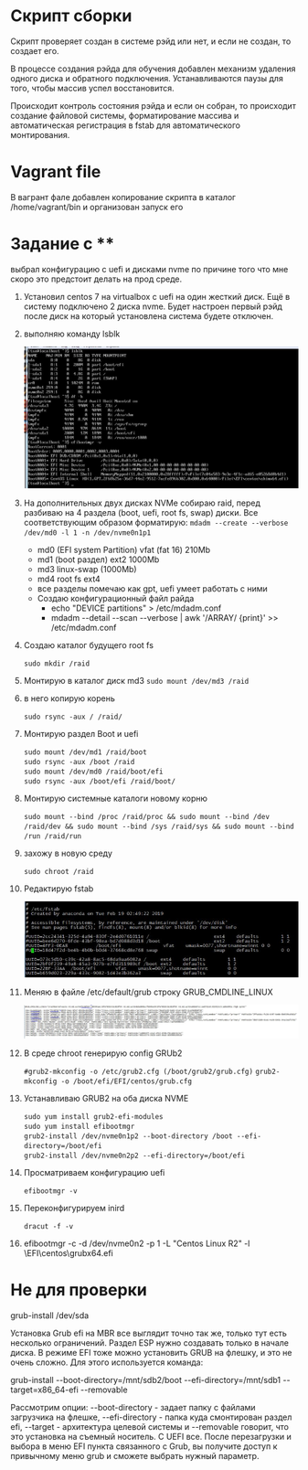 # Скрипт сборки #

Скрипт проверяет создан в системе рэйд или нет, и если не создан, то создает его.

В процессе создания рэйда для обучения добавлен механизм удаления одного диска и обратного подключения. Устанавливаются паузы для того, чтобы массив успел восстановится.

Происходит контроль состояния рэйда и если он собран, то происходит создание файловой системы, форматирование массива и автоматическая регистрация в fstab для автоматического монтирования.

# Vagrant file #

В вагрант фале добавлен копирование скрипта в каталог /home/vagrant/bin и организован запуск его

# Задание с ** 
выбрал конфигурацию с uefi и дисками nvme по причине того что мне скоро это предстоит делать на прод среде. 

1. Установил centos 7 на virtualbox c uefi на один жесткий диск. Ещё в систему подключено 2 диска nvme. Будет настроен первый рэйд после диск на который установлена система будете отключен. 
2. выполняю команду lsblk

	![lsblk](/02_Disk/lsblk_ferst_uefi.JPG)

3. На дополнительных двух дисках NVMe собираю raid, перед разбиваю на 4 раздела (boot, uefi, root fs, swap) диски. Все соответствующим образом форматирую:
	`mdadm --create --verbose /dev/md0 -l 1 -n /dev/nvme0n1p1` 
	* md0 (EFI system Partition) vfat (fat 16) 210Mb
	* md1 (boot раздел) ext2 1000Mb
	* md3 linux-swap (1000Mb)
	* md4 root fs ext4 
	* все разделы помечаю как gpt, uefi умеет работать с ними
	* Создаю конфигурационный файл райда
		* echo "DEVICE partitions" > /etc/mdadm.conf
		* mdadm --detail --scan --verbose | awk '/ARRAY/ {print}' >> /etc/mdadm.conf
4. Создаю каталог будущего root fs
	
	`sudo mkdir /raid`
5. Монтирую в каталог диск md3
	`sudo mount /dev/md3 /raid` 
	
6. в него копирую корень
	
	`sudo rsync -aux / /raid/`
7. Монтирую раздел Boot и uefi

	`sudo mount /dev/md1 /raid/boot`  
	`sudo rsync -aux /boot /raid`   
	`sudo mount /dev/md0 /raid/boot/efi`      
	`sudo rsync -aux /boot/efi /raid/boot/`
		
8. Монтирую системные каталоги новому корню 

	`sudo mount --bind /proc /raid/proc && sudo mount --bind /dev /raid/dev && sudo mount --bind /sys /raid/sys && sudo mount --bind /run /raid/run`

9. захожу в новую среду

	`sudo chroot /raid`
10. Редактирую fstab

	![fstab](/02_Disk/fstab_new.JPG)

11. Меняю в файле /etc/default/grub строку GRUB_CMDLINE_LINUX

	![/etc/default/grub](/02_Disk/grub.JPG)

12. В среде chroot генерирую config GRUb2
	
	`#grub2-mkconfig -o /etc/grub2.cfg (/boot/grub2/grub.cfg)`
	`grub2-mkconfig -o /boot/efi/EFI/centos/grub.cfg`

13. Устанавливаю GRUB2 на оба диска NVME
	
	`sudo yum install grub2-efi-modules`  
	`sudo yum install efibootmgr`   
	`grub2-install /dev/nvme0n1p2 --boot-directory /boot --efi-directory=/boot/efi`    
	`grub2-install /dev/nvme0n2p2 --efi-directory=/boot/efi`

14. Просматриваем конфигурацию uefi 

	`efibootmgr -v`
15. Переконфигурируем inird

	`dracut -f -v`

16. efibootmgr -c -d /dev/nvme0n2 -p 1 -L "Centos Linux R2" -l \\EFI\\centos\\grubx64.efi





# Не для проверки

 
 grub-install /dev/sda

Установка Grub efi на MBR все выглядит точно так же, только тут есть несколько ограничений. Раздел ESP нужно создавать только в начале диска. В режиме EFI тоже можно установить GRUB на флешку, и это не очень сложно. Для этого используется команда:

 grub-install --boot-directory=/mnt/sdb2/boot --efi-directory=/mnt/sdb1 --target=x86_64-efi --removable

Рассмотрим опции: --boot-directory - задает папку с файлами загрузчика на флешке, --efi-directory - папка куда смонтирован раздел efi, --target - архитектура целевой системы и --removable говорит, что это установка на съемный носитель. С UEFI все. После перезагрузки и выбора в меню EFI пункта связанного с Grub, вы получите доступ к привычному меню grub и сможете выбрать нужный параметр.